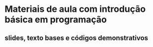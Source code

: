 # Materiais de aula com introdução básica em programação
## slides, texto bases e códigos demonstrativos
